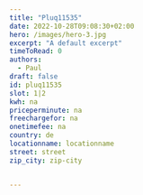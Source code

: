 ```yaml
---
title: "Pluq11535"
date: 2022-10-28T09:08:30+02:00
hero: /images/hero-3.jpg
excerpt: "A default excerpt"
timeToRead: 0
authors:
  - Paul
draft: false
id: pluq11535
slot: 1|2
kwh: na
priceperminute: na
freechargefor: na
onetimefee: na
country: de
locationname: locationname
street: street
zip_city: zip-city


---
```

